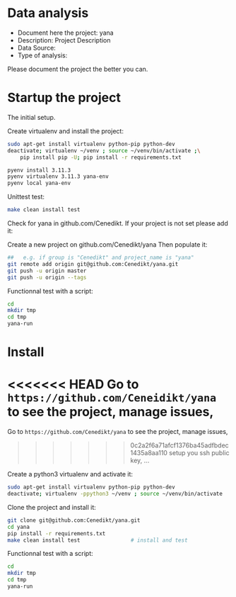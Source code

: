 # Data analysis
- Document here the project: yana
- Description: Project Description
- Data Source:
- Type of analysis:

Please document the project the better you can.

# Startup the project

The initial setup.

Create virtualenv and install the project:
```bash
sudo apt-get install virtualenv python-pip python-dev
deactivate; virtualenv ~/venv ; source ~/venv/bin/activate ;\
    pip install pip -U; pip install -r requirements.txt
```
```bash
pyenv install 3.11.3
pyenv virtualenv 3.11.3 yana-env
pyenv local yana-env
```

Unittest test:
```bash
make clean install test
```

Check for yana in github.com/Cenedikt. If your project is not set please add it:

Create a new project on github.com/Cenedikt/yana
Then populate it:

```bash
##   e.g. if group is "Cenedikt" and project_name is "yana"
git remote add origin git@github.com:Cenedikt/yana.git
git push -u origin master
git push -u origin --tags
```

Functionnal test with a script:

```bash
cd
mkdir tmp
cd tmp
yana-run
```

# Install

<<<<<<< HEAD
Go to `https://github.com/Ceneidikt/yana` to see the project, manage issues,
=======
Go to `https://github.com/Cenedikt/yana` to see the project, manage issues,
>>>>>>> 0c2a2f6a71afcf1376ba45adfbdec1435a8aa110
setup you ssh public key, ...

Create a python3 virtualenv and activate it:

```bash
sudo apt-get install virtualenv python-pip python-dev
deactivate; virtualenv -ppython3 ~/venv ; source ~/venv/bin/activate
```

Clone the project and install it:

```bash
git clone git@github.com:Cenedikt/yana.git
cd yana
pip install -r requirements.txt
make clean install test                # install and test
```
Functionnal test with a script:

```bash
cd
mkdir tmp
cd tmp
yana-run
```

